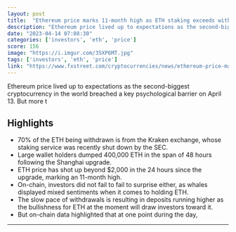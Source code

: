 ```yaml
---
layout: post
title:  "Ethereum price marks 11-month high as ETH staking exceeds withdrawals"
description: "Ethereum price lived up to expectations as the second-biggest cryptocurrency in the world breached a key psychological barrier on April 13. But more t"
date: "2023-04-14 07:08:30"
categories: ['investors', 'eth', 'price']
score: 156
image: "https://i.imgur.com/35XP6MT.jpg"
tags: ['investors', 'eth', 'price']
link: "https://www.fxstreet.com/cryptocurrencies/news/ethereum-price-marks-11-month-high-as-eth-staking-exceeds-withdrawals-202304132320"
---
```


Ethereum price lived up to expectations as the second-biggest cryptocurrency in the world breached a key psychological barrier on April 13. But more t

## Highlights

- 70% of the ETH being withdrawn is from the Kraken exchange, whose staking service was recently shut down by the SEC.
- Large wallet holders dumped 400,000 ETH in the span of 48 hours following the Shanghai upgrade.
- ETH price has shot up beyond $2,000 in the 24 hours since the upgrade, marking an 11-month high.
- On-chain, investors did not fail to fail to surprise either, as whales displayed mixed sentiments when it comes to holding ETH.
- The slow pace of withdrawals is resulting in deposits running higher as the bullishness for ETH at the moment will draw investors toward it.
- But on-chain data highlighted that at one point during the day,

---
